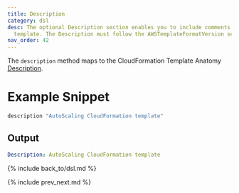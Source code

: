 ```yaml
---
title: Description
category: dsl
desc: The optional Description section enables you to include comments about your
  template. The Description must follow the AWSTemplateFormatVersion section.
nav_order: 42
---
```


The `description` method maps to the CloudFormation Template Anatomy [Description](https://docs.aws.amazon.com/AWSCloudFormation/latest/UserGuide/template-description-structure.html).

# Example Snippet


```ruby
description "AutoScaling CloudFormation template"
```

## Output

```yaml
Description: AutoScaling CloudFormation template
```

{% include back_to/dsl.md %}

{% include prev_next.md %}

